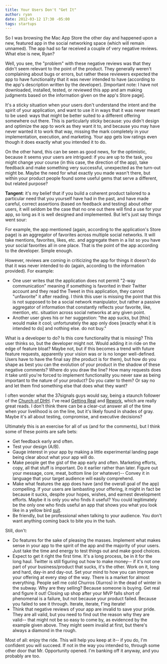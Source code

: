 ```yaml
---
title: Your Users Don't "Get It"
author: ryan
date: 2012-03-12 17:30 -05:00
tags: startups
---
```


So I was browsing the Mac App Store the other day and happened upon a new, featured app in the social networking space (which will remain unnamed). The app had so far received a couple of very negative reviews. What else is new, Ryan?

Well, you see, the "problem" with these negative reviews was that they didn't seem relevant to the point of the product. They generally weren't complaining about bugs or errors, but rather these reviewers expected the app to have functionality that it was never intended to have (according to the app's description written by the developer). \[Important note: I have not downloaded, installed, tested, or reviewed this app and am making judgments based on the information given on the app's Store page\].

<!-- more -->

It's a sticky situation when your users don't understand the intent and the spirit of your application, and want to use it in ways that it was never meant to be used: ways that might be better suited to a different offering somewhere out there. This is particularly sticky because: you didn't design and optimize the app to work as they want it to, and because you may have never wanted it to work that way, missing the mark completely in your implementation, execution, and marketing. Your app gets low ratings even though it does exactly what you intended it to do.

On the other hand, this can be seen as good news, for the optimistic, because it seems your users are intrigued: if you are up to the task, you might change your course (in this case, the direction of the app), take feedback and make something very successful, unexpected as the turn-out might be. Maybe the need for what exactly you made wasn't there, but within your product people found some useful gems that serve a different, but related purpose?

**Tangent**: it's my belief that if you build a coherent product tailored to a particular need that you yourself have had in the past, and have made careful, correct assertions (based on feedback and testing) about other users, it will seldom be the case that no one out there will find a use for your app, so long as it is well designed and implemented. But let's just say things went sour:

For example, the app mentioned (again, according to the application's Store page) is an aggregator of favorites across multiple social networks. It will take mentions, favorites, likes, etc. and aggregate them in a list so you have your social favorites all in one place. That is the point of the app according to the developer. Simple enough.

However, reviews are coming in criticizing the app for things it doesn't do that it was never intended to do (again, according to the information provided). For example:

- One user writes that the application does not permit "2-way communication" meaning if something is favorited in their Twitter account and they read the Tweet in this application, they cannot "unfavorite" it after reading. I think this user is missing the point that this is not supposed to be a social network manipulator, but rather a passive aggregator of information that constantly reflects your favorite, like, mention, etc. situation across social networks at any given point.
- Another user gives his or her suggestion: "the app sucks, but \[this\] would make it cool; unfortunately the app only does \[exactly what it is intended to do\] and nothing else. do not buy."

What is a developer to do? Is this core functionality that is missing? This user thinks so, but the developer might not. Would adding it in ride on the edge of feature bloat? Maybe not, but if this becomes a trend with future feature requests, apparently your vision was or is no longer well-defined. Users have to have the final say (the product is for them), but how do you shape as best you can the evolution of your product in the shadow of these negative comments? Where do you draw the line? How many requests does it take until you're forced to implement functionality you never saw as being important to the nature of your product? Do you cater to them? Or say no and let them find something else that does what they want?

I often wonder what the 37signals guys would say, being a staunch follower of the [Church of DHH](https://37signals.com/). I've read [Getting Real](https://encrypted.google.com/url?sa=t&rct=j&q=37signals%20getting%20real&source=web&cd=1&ved=0CCkQFjAA&url=http%3A%2F%2Fgettingreal.37signals.com%2F&ei=xWNeT8PoG-Xb0QG_m4icDw&usg=AFQjCNElB75Zb3nDDqHRKnFHurRgi-dapg) and [Rework](https://encrypted.google.com/url?sa=t&rct=j&q=37signals%20rework&source=web&cd=1&sqi=2&ved=0CDUQFjAA&url=http%3A%2F%2F37signals.com%2Frework%2F&ei=62NeT6vkF4q00QG1wcS1Dw&usg=AFQjCNHWdweSU0PO3GiVCYa7ICCyAxq_4A), which are really great reads. I don't think there can be a clear-cut answer all of the time when your livelihood is on the line, but it's likely found in shades of gray. Maybe it's all about testing, compromise, and executive decisions?

Ultimately this is an exercise for all of us (and for the comments), but I think some of these points are safe bets:

- Get feedback early and often.
- Test your design (A/B).
- Gauge interest in your app by making a little experimental landing page being clear about what your app will do.
- Make people get the gist of the app early and often. Marketing efforts, copy, all that stuff is important. Do it earlier rather than later. Figure out your message, core, meat, bottom line (or whatever)-- Convey it in language that your target audience will easily comprehend.
- Make what features the app does have (and the overall goal of the app) compelling. If your users are lambasting your offering, it might in fact be because it sucks, despite your hopes, wishes, and earnest development efforts. Maybe it is only you who finds it useful? You could legitimately be the only one who finds useful an app that shows you what you look like in a yellow bird [suit](http://www.youtube.com/watch?feature=player_detailpage&v=lgo7FNg_dzU#t=515s).
- Be friendly, but be professional when talking to your audience. You don't want anything coming back to bite you in the tush.

Still, don't:

- Do features for the sake of pleasing the masses. Implement what makes sense in your app to the spirit of the app and the majority of your users. Just take the time and energy to test things out and make good choices.
- Expect to get it right the first time. It's a long process, be in it for the long haul. Twitter is still figuring out how to make money-- if it's not one part of your business/product that sucks, it's the other. Work on it, long and hard, day-in and day-out. Set your mind to how you can improve your offering at every step of the way. There is a market for almost everything. People sell me cold Churros (Xurros) in the dead of winter in the subway. Why are they selling? Because someone is buying. Get real and figure it out! Closing up shop after your MVP falls short of phenomenal is a failure, but not because your product failed. Because you failed to see it through. Iterate, iterate, f'ing iterate!
- Think that negative reviews of your app are invalid to save your pride. They are all valid, but you need to find out the reason why they are valid-- that might not be so easy to come by, as evidenced by the example given above. They might seem invalid at first, but there's always a diamond in the rough.

Most of all: enjoy the ride. This will help you keep at it-- if you do, I'm confident you will succeed. If not in the way you intended to, through some other door that Mr. Opportunity opened. I'm banking off it anyway, and you probably are too.
